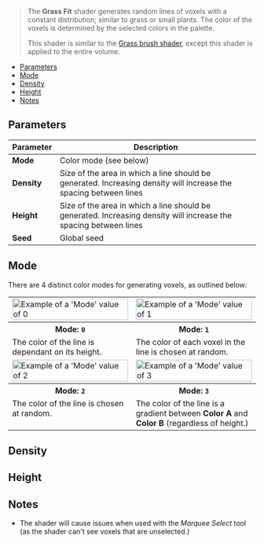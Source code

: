 > The **Grass Fit** shader generates random lines of voxels with a constant distribution; similar to grass or small plants. The color of the voxels is determined by the selected colors in the palette.
>
> This shader is similar to the [Grass brush shader](Grass-Brush), except this shader is applied to the entire volume.

<!-- TOC -->
- [Parameters](#parameters)
- [Mode](#mode)
- [Density](#density)
- [Height](#height)
- [Notes](#notes)

## Parameters

Parameter | Description
--------- | -----------
**Mode** | Color mode (see below)
**Density** | Size of the area in which a line should be generated. Increasing density will increase the spacing between lines
**Height** | Size of the area in which a line should be generated. Increasing density will increase the spacing between lines
**Seed** | Global seed

## Mode

There are 4 distinct color modes for generating voxels, as outlined below:

<!-- SAMPLE grass modes 2 -->
<table>
	<tr>
		<td width="50%"><img width="100%" src="https://s3.amazonaws.com/misc.lachlanmcdonald.com/magicavoxel-shaders/0.10.3/grass_mode0.png" alt="Example of a 'Mode' value of 0"></td>
		<td width="50%"><img width="100%" src="https://s3.amazonaws.com/misc.lachlanmcdonald.com/magicavoxel-shaders/0.10.3/grass_mode1.png" alt="Example of a 'Mode' value of 1"></td>
	</tr>
	<tr>
		<th>Mode: <code>0</code></th>
		<th>Mode: <code>1</code></th>
	</tr>
	<tr>
		<td valign="top">The color of the line is dependant on its height.</td>
		<td valign="top">The color of each voxel in the line is chosen at random.</td>
	</tr>
	<tr>
		<td width="50%"><img width="100%" src="https://s3.amazonaws.com/misc.lachlanmcdonald.com/magicavoxel-shaders/0.10.3/grass_mode2.png" alt="Example of a 'Mode' value of 2"></td>
		<td width="50%"><img width="100%" src="https://s3.amazonaws.com/misc.lachlanmcdonald.com/magicavoxel-shaders/0.10.3/grass_mode3.png" alt="Example of a 'Mode' value of 3"></td>
	</tr>
	<tr>
		<th>Mode: <code>2</code></th>
		<th>Mode: <code>3</code></th>
	</tr>
	<tr>
		<td valign="top">The color of the line is chosen at random.</td>
		<td valign="top">The color of the line is a gradient between <strong>Color A</strong> and<strong> Color B</strong> (regardless of height.)</td>
	</tr>
</table>
<!-- END -->

## Density


## Height

## Notes

- The shader will cause issues when used with the _Marquee Select_ tool (as the shader can't see voxels that are unselected.)
